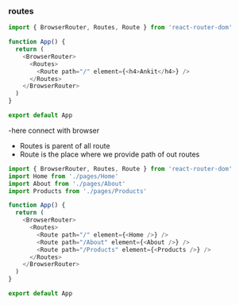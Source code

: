 ### routes

```js
import { BrowserRouter, Routes, Route } from 'react-router-dom'

function App() {
  return (
    <BrowserRouter>
      <Routes>
        <Route path="/" element={<h4>Ankit</h4>} />
      </Routes>
    </BrowserRouter>
  )
}

export default App
```

-here connect with browser

- Routes is parent of all route
- Route is the place where we provide path of out routes

```js
import { BrowserRouter, Routes, Route } from 'react-router-dom'
import Home from './pages/Home'
import About from './pages/About'
import Products from './pages/Products'

function App() {
  return (
    <BrowserRouter>
      <Routes>
        <Route path="/" element={<Home />} />
        <Route path="/About" element={<About />} />
        <Route path="/Products" element={<Products />} />
      </Routes>
    </BrowserRouter>
  )
}

export default App
```
